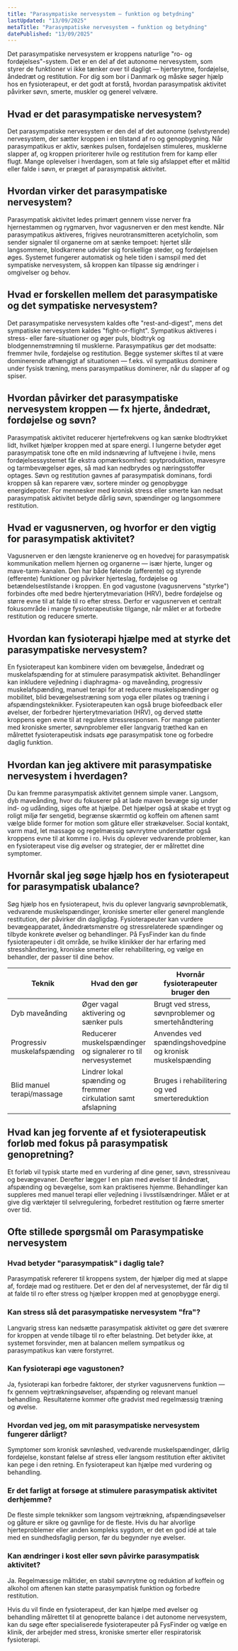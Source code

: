 ```yaml
---
title: "Parasympatiske nervesystem – funktion og betydning"
lastUpdated: "13/09/2025"
metaTitle: "Parasympatiske nervesystem → funktion og betydning"
datePublished: "13/09/2025"
---
```


Det parasympatiske nervesystem er kroppens naturlige "ro- og fordøjelses"-system. Det er en del af det autonome nervesystem, som styrer de funktioner vi ikke tænker over til dagligt — hjerterytme, fordøjelse, åndedræt og restitution. For dig som bor i Danmark og måske søger hjælp hos en fysioterapeut, er det godt at forstå, hvordan parasympatisk aktivitet påvirker søvn, smerte, muskler og generel velvære.

## Hvad er det parasympatiske nervesystem?

Det parasympatiske nervesystem er den del af det autonome (selvstyrende) nervesystem, der sætter kroppen i en tilstand af ro og genopbygning. Når parasympatikus er aktiv, sænkes pulsen, fordøjelsen stimuleres, musklerne slapper af, og kroppen prioriterer hvile og restitution frem for kamp eller flugt. Mange oplevelser i hverdagen, som at føle sig afslappet efter et måltid eller falde i søvn, er præget af parasympatisk aktivitet.

## Hvordan virker det parasympatiske nervesystem?

Parasympatisk aktivitet ledes primært gennem visse nerver fra hjernestammen og rygmarven, hvor vagusnerven er den mest kendte. Når parasympatikus aktiveres, frigives neurotransmitteren acetylcholin, som sender signaler til organerne om at sænke tempoet: hjertet slår langsommere, blodkarrene udvider sig forskellige steder, og fordøjelsen øges. Systemet fungerer automatisk og hele tiden i samspil med det sympatiske nervesystem, så kroppen kan tilpasse sig ændringer i omgivelser og behov.

## Hvad er forskellen mellem det parasympatiske og det sympatiske nervesystem?

Det parasympatiske nervesystem kaldes ofte "rest-and-digest", mens det sympatiske nervesystem kaldes "fight-or-flight". Sympatikus aktiveres i stress- eller fare-situationer og øger puls, blodtryk og blodgennemstrømning til musklerne. Parasympatikus gør det modsatte: fremmer hvile, fordøjelse og restitution. Begge systemer skiftes til at være dominerende afhængigt af situationen — f.eks. vil sympatikus dominere under fysisk træning, mens parasympatikus dominerer, når du slapper af og spiser.

## Hvordan påvirker det parasympatiske nervesystem kroppen — fx hjerte, åndedræt, fordøjelse og søvn?

Parasympatisk aktivitet reducerer hjertefrekvens og kan sænke blodtrykket lidt, hvilket hjælper kroppen med at spare energi. I lungerne betyder øget parasympatisk tone ofte en mild indsnævring af luftvejene i hvile, mens fordøjelsessystemet får ekstra opmærksomhed: spytproduktion, mavesyre og tarmbevægelser øges, så mad kan nedbrydes og næringsstoffer optages. Søvn og restitution gavnes af parasympatisk dominans, fordi kroppen så kan reparere væv, sortere minder og genopbygge energidepoter. For mennesker med kronisk stress eller smerte kan nedsat parasympatisk aktivitet betyde dårlig søvn, spændinger og langsommere restitution.

## Hvad er vagusnerven, og hvorfor er den vigtig for parasympatisk aktivitet?

Vagusnerven er den længste kranienerve og en hovedvej for parasympatisk kommunikation mellem hjernen og organerne — især hjerte, lunger og mave-tarm-kanalen. Den har både følende (afferente) og styrende (efferente) funktioner og påvirker hjerteslag, fordøjelse og betændelsestilstande i kroppen. En god vagustone (vagusnervens "styrke") forbindes ofte med bedre hjerterytmevariation (HRV), bedre fordøjelse og større evne til at falde til ro efter stress. Derfor er vagusnerven et centralt fokusområde i mange fysioterapeutiske tilgange, når målet er at forbedre restitution og reducere smerte.

## Hvordan kan fysioterapi hjælpe med at styrke det parasympatiske nervesystem?

En fysioterapeut kan kombinere viden om bevægelse, åndedræt og muskelafspænding for at stimulere parasympatisk aktivitet. Behandlinger kan inkludere vejledning i diaphragma- og maveånding, progressiv muskelafspænding, manuel terapi for at reducere muskelspændinger og mobilitet, blid bevægelsestræning som yoga eller pilates og træning i afspændingsteknikker. Fysioterapeuten kan også bruge biofeedback eller øvelser, der forbedrer hjerterytmevariation (HRV), og derved støtte kroppens egen evne til at regulere stressresponsen. For mange patienter med kroniske smerter, søvnproblemer eller langvarig træthed kan en målrettet fysioterapeutisk indsats øge parasympatisk tone og forbedre daglig funktion.

## Hvordan kan jeg aktivere mit parasympatiske nervesystem i hverdagen?

Du kan fremme parasympatisk aktivitet gennem simple vaner. Langsom, dyb maveånding, hvor du fokuserer på at lade maven bevæge sig under ind- og udånding, siges ofte at hjælpe. Det hjælper også at skabe et trygt og roligt miljø før sengetid, begrænse skærmtid og koffein om aftenen samt vælge blide former for motion som gåture eller strækøvelser. Social kontakt, varm mad, let massage og regelmæssig søvnrytme understøtter også kroppens evne til at komme i ro. Hvis du oplever vedvarende problemer, kan en fysioterapeut vise dig øvelser og strategier, der er målrettet dine symptomer.

## Hvornår skal jeg søge hjælp hos en fysioterapeut for parasympatisk ubalance?

Søg hjælp hos en fysioterapeut, hvis du oplever langvarig søvnproblematik, vedvarende muskelspændinger, kroniske smerter eller generel manglende restitution, der påvirker din dagligdag. Fysioterapeuter kan vurdere bevægeapparatet, åndedrætsmønstre og stressrelaterede spændinger og tilbyde konkrete øvelser og behandlinger. På FysFinder kan du finde fysioterapeuter i dit område, se hvilke klinikker der har erfaring med stresshåndtering, kroniske smerter eller rehabilitering, og vælge en behandler, der passer til dine behov.

| Teknik | Hvad den gør | Hvornår fysioterapeuter bruger den |
|---|---|---|
| Dyb maveånding | Øger vagal aktivering og sænker puls | Brugt ved stress, søvnproblemer og smertehåndtering |
| Progressiv muskelafspænding | Reducerer muskelspændinger og signalerer ro til nervesystemet | Anvendes ved spændingshovedpine og kronisk muskelspænding |
| Blid manuel terapi/massage | Lindrer lokal spænding og fremmer cirkulation samt afslapning | Bruges i rehabilitering og ved smertereduktion |

## Hvad kan jeg forvente af et fysioterapeutisk forløb med fokus på parasympatisk genopretning?

Et forløb vil typisk starte med en vurdering af dine gener, søvn, stressniveau og bevægevaner. Derefter lægger I en plan med øvelser til åndedræt, afspænding og bevægelse, som kan praktiseres hjemme. Behandlinger kan suppleres med manuel terapi eller vejledning i livsstilsændringer. Målet er at give dig værktøjer til selvregulering, forbedret restitution og færre smerter over tid.

## Ofte stillede spørgsmål om Parasympatiske nervesystem

### Hvad betyder "parasympatisk" i daglig tale?
Parasympatisk refererer til kroppens system, der hjælper dig med at slappe af, fordøje mad og restituere. Det er den del af nervesystemet, der får dig til at falde til ro efter stress og hjælper kroppen med at genopbygge energi.

### Kan stress slå det parasympatiske nervesystem "fra"?
Langvarig stress kan nedsætte parasympatisk aktivitet og gøre det sværere for kroppen at vende tilbage til ro efter belastning. Det betyder ikke, at systemet forsvinder, men at balancen mellem sympatikus og parasympatikus kan være forstyrret.

### Kan fysioterapi øge vagustonen?
Ja, fysioterapi kan forbedre faktorer, der styrker vagusnervens funktion — fx gennem vejrtrækningsøvelser, afspænding og relevant manuel behandling. Resultaterne kommer ofte gradvist med regelmæssig træning og øvelse.

### Hvordan ved jeg, om mit parasympatiske nervesystem fungerer dårligt?
Symptomer som kronisk søvnløshed, vedvarende muskelspændinger, dårlig fordøjelse, konstant følelse af stress eller langsom restitution efter aktivitet kan pege i den retning. En fysioterapeut kan hjælpe med vurdering og behandling.

### Er det farligt at forsøge at stimulere parasympatisk aktivitet derhjemme?
De fleste simple teknikker som langsom vejrtrækning, afspændingsøvelser og gåture er sikre og gavnlige for de fleste. Hvis du har alvorlige hjerteproblemer eller anden kompleks sygdom, er det en god idé at tale med en sundhedsfaglig person, før du begynder nye øvelser.

### Kan ændringer i kost eller søvn påvirke parasympatisk aktivitet?
Ja. Regelmæssige måltider, en stabil søvnrytme og reduktion af koffein og alkohol om aftenen kan støtte parasympatisk funktion og forbedre restitution.

Hvis du vil finde en fysioterapeut, der kan hjælpe med øvelser og behandling målrettet til at genoprette balance i det autonome nervesystem, kan du søge efter specialiserede fysioterapeuter på FysFinder og vælge en klinik, der arbejder med stress, kroniske smerter eller respiratorisk fysioterapi.